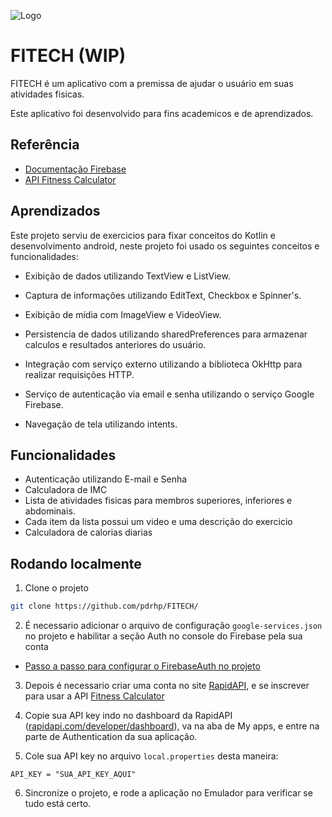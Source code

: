 
![Logo](https://i.imgur.com/K85Fw7J.png)


# FITECH (WIP)

FITECH é um aplicativo com a premissa de ajudar o usuário em suas atividades fisicas.

Este aplicativo foi desenvolvido para fins academicos e de aprendizados.

## Referência

 - [Documentação Firebase](https://firebase.google.com/docs?hl=pt-br)
 - [API Fitness Calculator](https://rapidapi.com/malaaddincelik/api/fitness-calculator/details)


## Aprendizados

Este projeto serviu de exercicios para fixar conceitos do Kotlin e desenvolvimento android, neste projeto foi usado os seguintes conceitos e funcionalidades:

- Exibição de dados utilizando TextView e ListView.

- Captura de informações utilizando EditText, Checkbox e Spinner's.

- Exibição de mídia com ImageView e VideoView.

- Persistencia de dados utilizando sharedPreferences para armazenar calculos e resultados anteriores do usuário.

- Integração com serviço externo utilizando a biblioteca OkHttp para realizar requisições HTTP. 

- Serviço de autenticação via email e senha utilizando o serviço Google Firebase.

- Navegação de tela utilizando intents.
## Funcionalidades

- Autenticação utilizando E-mail e Senha
- Calculadora de IMC
- Lista de atividades fisicas para membros superiores, inferiores e abdominais.
- Cada item da lista possui um video e uma descrição do exercicio
- Calculadora de calorias diarias



## Rodando localmente

1. Clone o projeto

```bash
git clone https://github.com/pdrhp/FITECH/
```

2. É necessario adicionar o arquivo de configuração `google-services.json` no projeto e habilitar a seção Auth no console do Firebase pela sua conta

- [Passo a passo para configurar o FirebaseAuth no projeto](https://firebase.google.com/docs/auth/android/password-auth?hl=pt-br#before_you_begin)

3. Depois é necessario criar uma conta no site [RapidAPI](https://rapidapi.com/), e se inscrever para usar a API [Fitness Calculator](https://rapidapi.com/malaaddincelik/api/fitness-calculator)

4. Copie sua API key indo no dashboard da RapidAPI ([rapidapi.com/developer/dashboard](https://rapidapi.com/developer/dashboard)), va na aba de My apps, e entre na parte de Authentication da sua aplicação.

5. Cole sua API key no arquivo `local.properties` desta maneira:
```
API_KEY = "SUA_API_KEY_AQUI"
```

6. Sincronize o projeto, e rode a aplicação no Emulador para verificar se tudo está certo.


